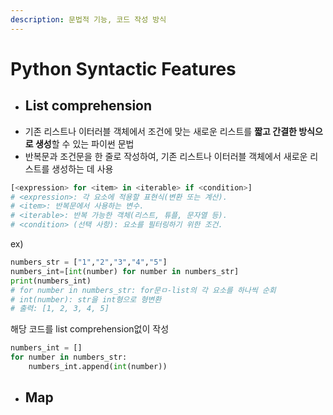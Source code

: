 ```yaml
---
description: 문법적 기능, 코드 작성 방식
---
```


# Python Syntactic Features

* ## List comprehension
* 기존 리스트나 이터러블 객체에서 조건에 맞는 새로운 리스트를 **짧고 간결한 방식으로 생성**할 수 있는 파이썬 문법
* 반복문과 조건문을 한 줄로 작성하여, 기존 리스트나 이터러블 객체에서 새로운 리스트를 생성하는 데 사용

```python
[<expression> for <item> in <iterable> if <condition>]
# <expression>: 각 요소에 적용할 표현식(변환 또는 계산).
# <item>: 반복문에서 사용하는 변수.
# <iterable>: 반복 가능한 객체(리스트, 튜플, 문자열 등).
# <condition> (선택 사항): 요소를 필터링하기 위한 조건.
```

ex)

```python
numbers_str = ["1","2","3","4","5"]
numbers_int=[int(number) for number in numbers_str]
print(numbers_int)  
# for number in numbers_str: for문ㅁ-list의 각 요소를 하나씩 순회
# int(number): str을 int형으로 형변환
# 출력: [1, 2, 3, 4, 5]
```

해당 코드를 list comprehension없이 작성

```python
numbers_int = []
for number in numbers_str:
    numbers_int.append(int(number))
```



* ## Map

